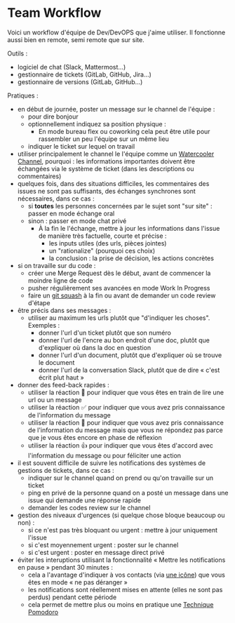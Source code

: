 # Team Workflow

Voici un workflow d'équipe de Dev/DevOPS que j'aime utiliser. Il fonctionne aussi bien en remote, semi remote que sur site.

Outils :

- logiciel de chat (Slack, Mattermost…)
- gestionnaire de tickets (GitLab, GitHub, Jira…)
- gestionnaire de versions (GitLab, GitHub…)

Pratiques :

- en début de journée, poster un message sur le channel de l'équipe :
	- pour dire bonjour
	- optionnellement indiquez sa position physique :
		- En mode bureau flex ou coworking cela peut être utile pour rassembler un peu l'équipe sur un même lieu
	- indiquer le ticket sur lequel on travail
- utiliser principalement le channel le l'équipe comme un [Watercooler Channel](https://revelry.co/watercooler-channel/), pourquoi : les informations importantes doivent être échangées via le système de ticket (dans les descriptions ou commentaires)
- quelques fois, dans des situations difficiles, les commentaires des issues ne sont pas suffisants, des échanges synchrones sont nécessaires, dans ce cas :
	- si **toutes** les personnes concernées par le sujet sont "sur site" : passer en mode échange oral
	- sinon : passer en mode chat privé
		- À la fin le l'échange, mettre à jour les informations dans l'issue de manière très factuelle, courte et précise :
			- les inputs utiles (des urls, pièces jointes)
			- un "rationalize" (pourquoi ces choix)
			- la conclusion : la prise de décision, les actions concrètes
- si on travaille sur du code :
  - créer une Merge Request dès le début, avant de commencer la moindre ligne de code
  - pusher régulièrement ses avancées en mode Work In Progress
  - faire un [git squash](https://git-scm.com/book/fr/v1/Utilitaires-Git-R%C3%A9%C3%A9crire-l-historique) à la fin ou avant de demander un code review d'étape
- être précis dans ses messages :
 	- utiliser au maximum les urls plutôt que "d'indiquer les choses". Exemples :
		- donner l'url d'un ticket plutôt que son numéro
		- donner l'url de l'encre au bon endroit d'une doc, plutôt que d'expliquer où dans la doc en question
		- donner l'url d'un document, plutôt que d'expliquer où se trouve le document
		- donner l'url de la conversation Slack, plutôt que de dire « c'est écrit plut haut »
- donner des feed-back rapides :
	- utiliser la réaction 👀 pour indiquer que vous êtes en train de lire une url ou un message
	- utiliser la réaction ✅ pour indiquer que vous avez pris connaissance de l'information du message
	- utiliser la réaction 🤔 pour indiquer que vous avez pris connaissance de l'information du message mais que vous ne répondez pas parce que je vous êtes encore en phase de réflexion
	- utiliser la réaction 👍 pour indiquer que vous êtes d'accord avec l'information du message ou pour féliciter une action
- il est souvent difficile de suivre les notifications des systèmes de gestions de tickets, dans ce cas :
	- indiquer sur le channel quand on prend ou qu'on travaille sur un ticket
	- ping en privé de la personne quand on a posté un message dans une issue qui demande une réponse rapide
	- demander les codes review sur le channel
- gestion des niveaux d'urgences (si quelque chose bloque beaucoup ou non) :
	- si ce n'est pas très bloquant ou urgent : mettre à jour uniquement l'issue
	- si c'est moyennement urgent : poster sur le channel
	- si c'est urgent : poster en message direct privé
- éviter les interuptions utilisant la fonctionnalité « Mettre les notifications en pause » pendant 30 minutes :
	- cela a l'avantage d'indiquer à vos contacts (via [une icône](https://get.slack.help/hc/fr-fr/articles/214908388-Diff%C3%A9rer-les-notifications-avec-le-mode-Ne-pas-d%C3%A9ranger)) que vous êtes en mode « ne pas déranger »
	- les notifications sont réellement mises en attente (elles ne sont pas perdus) pendant cette période
  - cela permet de mettre plus ou moins en pratique une [Technique Pomodoro](https://fr.wikipedia.org/wiki/Technique_Pomodoro)
